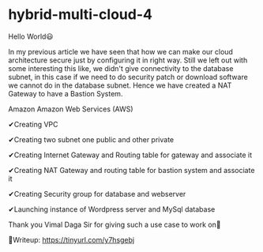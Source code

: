 # hybrid-multi-cloud-4
Hello World😃



In my previous article we have seen that how we can make our cloud architecture secure just by configuring it in right way. Still we left out with some interesting this like, we didn't give connectivity to the database subnet, in this case if we need to do security patch or download software we cannot do in the database subnet. Hence we have created a NAT Gateway to have a Bastion System.

Amazon Amazon Web Services (AWS)

✔Creating VPC

✔Creating two subnet one public and other private

✔Creating Internet Gateway and Routing table for gateway and associate it

✔Creating NAT Gateway and routing table for bastion system and associate it

✔Creating Security group for database and webserver

✔Launching instance of Wordpress server and MySql database

Thank you Vimal Daga Sir for giving such a use case to work on👏

🎫Writeup: https://tinyurl.com/y7hsgebj
